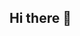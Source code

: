 ## Hi there 👋

<!--
**vasutej/vasutej** is a ✨ _special_ ✨ repository because its `README.md` (this file) appears on your GitHub profile.

Here are some ideas to get you started:

- 🔭 I’m currently working on Gamejub and building projects 
- 🌱 I’m currently learning FULL STACK DEVELOPMENT
- 👯 I’m looking to collaborate on ...
- 🤔 I’m looking for help with ...
- 💬 Ask me about ...
- 📫 How to reach me: avasu864@gmail.com
- 😄 Pronouns:
- ⚡ Fun fact: I am not only a man behind this..!!
-->
